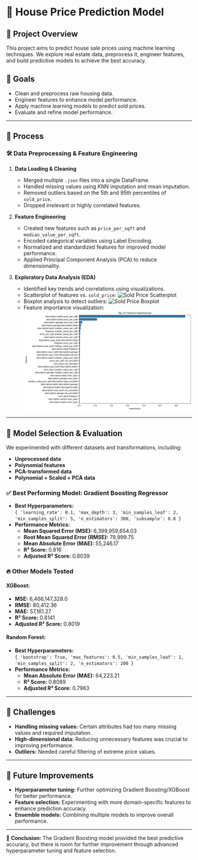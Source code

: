 # 🏡 House Price Prediction Model

## 📌 Project Overview
This project aims to predict house sale prices using machine learning techniques. We explore real estate data, preprocess it, engineer features, and build predictive models to achieve the best accuracy.

## 🎯 Goals
- Clean and preprocess raw housing data.
- Engineer features to enhance model performance.
- Apply machine learning models to predict sold prices.
- Evaluate and refine model performance.

---

## 🔄 Process

### 🛠 Data Preprocessing & Feature Engineering
1. **Data Loading & Cleaning**
   - Merged multiple `.json` files into a single DataFrame.
   - Handled missing values using KNN imputation and mean imputation.
   - Removed outliers based on the 5th and 95th percentiles of `sold_price`.
   - Dropped irrelevant or highly correlated features.

2. **Feature Engineering**
   - Created new features such as `price_per_sqft` and `median_value_per_sqft`.
   - Encoded categorical variables using Label Encoding.
   - Normalized and standardized features for improved model performance.
   - Applied Principal Component Analysis (PCA) to reduce dimensionality.

3. **Exploratory Data Analysis (EDA)**
   - Identified key trends and correlations using visualizations.
   - Scatterplot of features vs. `sold_price`:
     ![Sold Price Scatterplot](images/Sold%20Price%20scatterplot%20correlation.png)
   - Boxplot analysis to detect outliers:
     ![Sold Price Boxplot](images/Sold%20Price%20BoxPlot%20Correlation.png)
   - Feature importance visualization:
     ![Feature Importance](images/Feature%20Importance.png)

---

## 🤖 Model Selection & Evaluation
We experimented with different datasets and transformations, including:
- **Unprocessed data**
- **Polynomial features**
- **PCA-transformed data**
- **Polynomial + Scaled + PCA data**

### ✅ Best Performing Model: **Gradient Boosting Regressor**
- **Best Hyperparameters:**  
  `{ 'learning_rate': 0.1, 'max_depth': 3, 'min_samples_leaf': 2, 'min_samples_split': 5, 'n_estimators': 300, 'subsample': 0.8 }`
- **Performance Metrics:**
  - **Mean Squared Error (MSE):** 6,399,959,654.03
  - **Root Mean Squared Error (RMSE):** 79,999.75
  - **Mean Absolute Error (MAE):** 55,246.17
  - **R² Score:** 0.816
  - **Adjusted R² Score:** 0.8039

### 🔥 Other Models Tested
#### XGBoost:
- **MSE:** 6,466,147,328.0
- **RMSE:** 80,412.36
- **MAE:** 57,161.27
- **R² Score:** 0.8141
- **Adjusted R² Score:** 0.8019

#### Random Forest:
- **Best Hyperparameters:**  
  `{ 'bootstrap': True, 'max_features': 0.5, 'min_samples_leaf': 1, 'min_samples_split': 2, 'n_estimators': 200 }`
- **Performance Metrics:**
  - **Mean Absolute Error (MAE):** 64,223.21
  - **R² Score:** 0.8089
  - **Adjusted R² Score:** 0.7963

---

## 🚧 Challenges
- **Handling missing values:** Certain attributes had too many missing values and required imputation.
- **High-dimensional data:** Reducing unnecessary features was crucial to improving performance.
- **Outliers:** Needed careful filtering of extreme price values.

---

## 🚀 Future Improvements
- **Hyperparameter tuning:** Further optimizing Gradient Boosting/XGBoost for better performance.
- **Feature selection:** Experimenting with more domain-specific features to enhance prediction accuracy.
- **Ensemble models:** Combining multiple models to improve overall performance.

---

📌 **Conclusion:** The Gradient Boosting model provided the best predictive accuracy, but there is room for further improvement through advanced hyperparameter tuning and feature selection.
